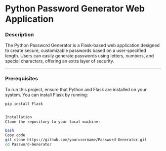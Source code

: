 # Python Password Generator Web Application

### Description
The Python Password Generator is a Flask-based web application designed to create secure, customizable passwords based on a user-specified length. Users can easily generate passwords using letters, numbers, and special characters, offering an extra layer of security.

---

### Prerequisites
To run this project, ensure that Python and Flask are installed on your system. You can install Flask by running:

```bash
pip install Flask


Installation
Clone the repository to your local machine:

bash
Copy code
git clone https://github.com/yourusername/Password-Generator.git
cd Password-Generator
